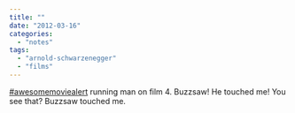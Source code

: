 ```yaml
---
title: ""
date: "2012-03-16"
categories: 
  - "notes"
tags: 
  - "arnold-schwarzenegger"
  - "films"
---
```


[#awesomemoviealert](https://twitter.com/hashtag/awesomemoviealert?src=hashtag_click) running man on film 4. Buzzsaw! He touched me! You see that? Buzzsaw touched me.
